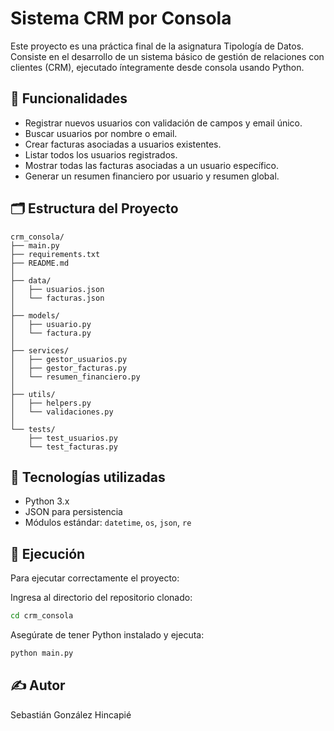 
# Sistema CRM por Consola

Este proyecto es una práctica final de la asignatura Tipología de Datos. Consiste en el desarrollo de un sistema básico de gestión de relaciones con clientes (CRM), ejecutado íntegramente desde consola usando Python.

## 📌 Funcionalidades

- Registrar nuevos usuarios con validación de campos y email único.
- Buscar usuarios por nombre o email.
- Crear facturas asociadas a usuarios existentes.
- Listar todos los usuarios registrados.
- Mostrar todas las facturas asociadas a un usuario específico.
- Generar un resumen financiero por usuario y resumen global.

## 🗂️ Estructura del Proyecto

```
crm_consola/
├── main.py
├── requirements.txt
├── README.md
│
├── data/
│   ├── usuarios.json
│   └── facturas.json
│
├── models/
│   ├── usuario.py
│   └── factura.py
│
├── services/
│   ├── gestor_usuarios.py
│   ├── gestor_facturas.py
│   └── resumen_financiero.py
│
├── utils/
│   ├── helpers.py
│   └── validaciones.py
│
└── tests/
    ├── test_usuarios.py
    └── test_facturas.py
```

## 🧠 Tecnologías utilizadas

- Python 3.x
- JSON para persistencia
- Módulos estándar: `datetime`, `os`, `json`, `re`

## 🧪 Ejecución

Para ejecutar correctamente el proyecto:

Ingresa al directorio del repositorio clonado:

```bash
cd crm_consola
```

Asegúrate de tener Python instalado y ejecuta:

```bash
python main.py
```

## ✍️ Autor

Sebastián González Hincapié
